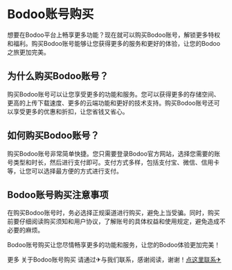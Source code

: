 # Bodoo账号购买

想要在Bodoo平台上畅享更多功能？现在就可以购买Bodoo账号，解锁更多特权和福利。购买Bodoo账号能够让您获得更多的服务和更好的体验，让您的Bodoo之旅更加完美。

## 为什么购买Bodoo账号？

购买Bodoo账号可以让您享受更多的功能和服务。您可以获得更多的存储空间、更高的上传下载速度、更多的云端功能和更好的技术支持。购买Bodoo账号还可以享受更多的优惠和折扣，让您省钱又省心。

## 如何购买Bodoo账号？

购买Bodoo账号非常简单快捷。您只需要登录Bodoo官方网站，选择您需要的账号类型和时长，然后进行支付即可。支付方式多样，包括支付宝、微信、信用卡等，让您可以选择最方便的方式进行支付。

## Bodoo账号购买注意事项

在购买Bodoo账号时，务必选择正规渠道进行购买，避免上当受骗。同时，购买前要仔细阅读购买须知和用户协议，了解账号的具体权益和使用规定，避免造成不必要的麻烦。

Bodoo账号购买让您尽情畅享更多的功能和服务，让您的Bodoo体验更加完美！

更多 关于Bodoo账号购买 请通过✈与我们联系，感谢阅读，谢谢！[点这里联系✈](https://t.me/jsksbsjsjp)